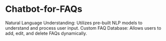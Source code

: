# Chatbot-for-FAQs
Natural Language Understanding: Utilizes pre-built NLP models to understand and process user input. Custom FAQ Database: Allows users to add, edit, and delete FAQs dynamically.
